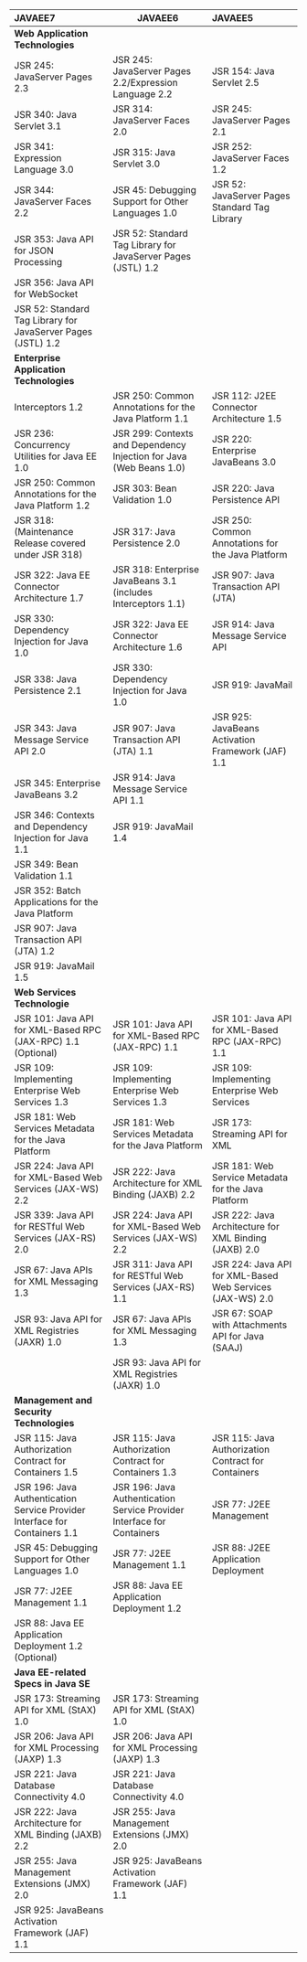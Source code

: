 | JAVAEE7                                                      | JAVAEE6                                                      | JAVAEE5                                                     |
| :----------------------------------------------------------- | ------------------------------------------------------------ | :---------------------------------------------------------- |
| **Web Application   Technologies**                           |                                                              |                                                             |
| JSR 245:   JavaServer Pages 2.3                              | JSR 245: JavaServer   Pages 2.2/Expression Language 2.2      | JSR 154: Java Servlet   2.5                                 |
| JSR 340: Java   Servlet 3.1                                  | JSR 314: JavaServer   Faces 2.0                              | JSR 245: JavaServer   Pages 2.1                             |
| JSR 341:   Expression Language 3.0                           | JSR 315: Java Servlet   3.0                                  | JSR 252: JavaServer   Faces 1.2                             |
| JSR 344:   JavaServer Faces 2.2                              | JSR 45: Debugging   Support for Other Languages 1.0          | JSR 52: JavaServer   Pages Standard Tag Library             |
| JSR 353: Java   API for JSON Processing                      | JSR 52: Standard Tag   Library for JavaServer Pages (JSTL) 1.2 |                                                             |
| JSR 356: Java   API for WebSocket                            |                                                              |                                                             |
| JSR 52:   Standard Tag Library for JavaServer Pages (JSTL) 1.2 |                                                              |                                                             |
| **Enterprise   Application Technologies**                    |                                                              |                                                             |
| Interceptors   1.2                                           | JSR 250: Common   Annotations for the Java Platform 1.1      | JSR 112: J2EE   Connector Architecture 1.5                  |
| JSR 236:   Concurrency Utilities for Java EE 1.0             | JSR 299: Contexts and   Dependency Injection for Java (Web Beans 1.0) | JSR 220: Enterprise   JavaBeans 3.0                         |
| JSR 250:   Common Annotations for the Java Platform 1.2      | JSR 303: Bean   Validation 1.0                               | JSR 220: Java   Persistence API                             |
| JSR 318:   (Maintenance Release covered under JSR 318)       | JSR 317: Java   Persistence 2.0                              | JSR 250: Common   Annotations for the Java Platform         |
| JSR 322: Java   EE Connector Architecture 1.7                | JSR 318: Enterprise   JavaBeans 3.1  (includes Interceptors   1.1) | JSR 907: Java   Transaction API (JTA)                       |
| JSR 330:   Dependency Injection for Java 1.0                 | JSR 322: Java EE   Connector Architecture 1.6                | JSR 914: Java Message   Service API                         |
| JSR 338: Java   Persistence 2.1                              | JSR 330: Dependency   Injection for Java 1.0                 | JSR 919: JavaMail                                           |
| JSR 343: Java   Message Service API 2.0                      | JSR 907: Java   Transaction API (JTA) 1.1                    | JSR 925: JavaBeans   Activation Framework (JAF) 1.1         |
| JSR 345:   Enterprise JavaBeans 3.2                          | JSR 914: Java Message   Service API 1.1                      |                                                             |
| JSR 346:   Contexts and Dependency Injection for Java 1.1    | JSR 919: JavaMail   1.4                                      |                                                             |
| JSR 349: Bean   Validation 1.1                               |                                                              |                                                             |
| JSR 352: Batch   Applications for the Java Platform          |                                                              |                                                             |
| JSR 907: Java   Transaction API (JTA) 1.2                    |                                                              |                                                             |
| JSR 919:   JavaMail 1.5                                      |                                                              |                                                             |
| **Web Services   Technologie**                               |                                                              |                                                             |
| JSR 101: Java   API for XML-Based RPC (JAX-RPC) 1.1 (Optional) | JSR 101: Java API for   XML-Based RPC (JAX-RPC) 1.1          | JSR 101: Java API for   XML-Based RPC (JAX-RPC) 1.1         |
| JSR 109:   Implementing Enterprise Web Services 1.3          | JSR 109: Implementing   Enterprise Web Services 1.3          | JSR 109: Implementing   Enterprise Web Services             |
| JSR 181: Web   Services Metadata for the Java Platform       | JSR 181: Web Services   Metadata for the Java Platform       | JSR 173: Streaming   API for XML                            |
| JSR 224: Java   API for XML-Based Web Services (JAX-WS) 2.2  | JSR 222: Java   Architecture for XML Binding (JAXB) 2.2      | JSR 181: Web Service   Metadata for the Java Platform       |
| JSR 339: Java   API for RESTful Web Services (JAX-RS) 2.0    | JSR 224: Java API for   XML-Based Web Services (JAX-WS) 2.2  | JSR 222: Java   Architecture for XML Binding (JAXB) 2.0     |
| JSR 67: Java   APIs for XML Messaging 1.3                    | JSR 311: Java API for   RESTful Web Services (JAX-RS) 1.1    | JSR 224: Java API for   XML-Based Web Services (JAX-WS) 2.0 |
| JSR 93: Java   API for XML Registries (JAXR) 1.0             | JSR 67: Java APIs for   XML Messaging 1.3                    | JSR 67: SOAP with   Attachments API for Java (SAAJ)         |
|                                                              | JSR 93: Java API for   XML Registries (JAXR) 1.0             |                                                             |
| **Management and   Security Technologies**                   |                                                              |                                                             |
| JSR 115: Java   Authorization Contract for Containers 1.5    | JSR 115: Java   Authorization Contract for Containers 1.3    | JSR 115: Java   Authorization Contract for Containers       |
| JSR 196: Java   Authentication Service Provider Interface for Containers 1.1 | JSR 196: Java   Authentication Service Provider Interface for Containers | JSR 77: J2EE   Management                                   |
| JSR 45:   Debugging Support for Other Languages 1.0          | JSR 77: J2EE   Management 1.1                                | JSR 88: J2EE   Application Deployment                       |
| JSR 77: J2EE   Management 1.1                                | JSR 88: Java EE   Application Deployment 1.2                 |                                                             |
| JSR 88: Java   EE Application Deployment 1.2    (Optional)   |                                                              |                                                             |
| **Java EE-related   Specs in Java SE**                       |                                                              |                                                             |
| JSR 173:   Streaming API for XML (StAX) 1.0                  | JSR 173: Streaming   API for XML (StAX) 1.0                  |                                                             |
| JSR 206: Java   API for XML Processing (JAXP) 1.3            | JSR 206: Java API for   XML Processing (JAXP) 1.3            |                                                             |
| JSR 221: Java   Database Connectivity 4.0                    | JSR 221: Java   Database Connectivity 4.0                    |                                                             |
| JSR 222: Java   Architecture for XML Binding (JAXB) 2.2      | JSR 255: Java   Management Extensions (JMX) 2.0              |                                                             |
| JSR 255: Java   Management Extensions (JMX) 2.0              | JSR 925: JavaBeans   Activation Framework (JAF) 1.1          |                                                             |
| JSR 925:   JavaBeans Activation Framework (JAF) 1.1          |                                                              |                                                             |